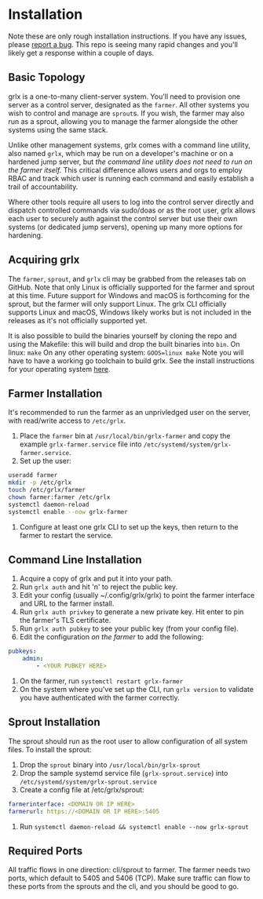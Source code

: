 # Installation

Note these are only rough installation instructions.
If you have any issues, please [report a bug](https://github.com/gogrlx/grlx/issues/new/choose).
This repo is seeing many rapid changes and you'll likely get a response within a couple of days.

## Basic Topology

grlx is a one-to-many client-server system. You'll need to provision one server
as a control server, designated as the `farmer`. All other systems you wish to
control and manage are `sprout`s. If you wish, the farmer may also run as a sprout,
allowing you to manage the farmer alongside the other systems using the same stack.

Unlike other management systems, grlx comes with a command line utility, also named
`grlx`, which may be run on a developer's machine or on a hardened jump server,
but *the command line utility does not need to run on the farmer itself.* This
critical difference allows users and orgs to employ RBAC and track which user
is running each command and easily establish a trail of accountability.

Where other tools require all users to log into the control server directly
and dispatch controlled commands via sudo/doas or as the root user, grlx
allows each user to securely auth against the control server but use their own
systems (or dedicated jump servers), opening up many more options for hardening.

## Acquiring grlx

The `farmer`, `sprout`, and `grlx` cli may be grabbed from the releases tab on
GitHub. Note that only Linux is officially supported for the farmer and sprout
at this time. Future support for Windows and macOS is forthcoming for the sprout,
but the farmer will only support Linux. The grlx CLI officially supports Linux
and macOS, Windows likely works but is not included in the releases as it's not
officially supported yet.

It is also possible to build the binaries yourself by cloning the repo
and using the Makefile: this will build and drop the built binaries into `bin`.
On linux:
    `make`
On any other operating system:
    `GOOS=linux make`
Note you will have to have a working go toolchain to build grlx.
See the install instructions for your operating system [here](https://go.dev/doc/install).



## Farmer Installation

It's recommended to run the farmer as an unprivledged user on the server,
with read/write access to `/etc/grlx`.
1. Place the `farmer` bin at `/usr/local/bin/grlx-farmer` and copy the example
`grlx-farmer.service` file into `/etc/systemd/system/grlx-farmer.service`.
1. Set up the user:

```bash
useradd farmer
mkdir -p /etc/grlx
touch /etc/grlx/farmer
chown farmer:farmer /etc/grlx
systemctl daemon-reload
systemctl enable --now grlx-farmer
```
1. Configure at least one grlx CLI to set up the keys, then return to the farmer to restart the service.

## Command Line Installation

1. Acquire a copy of grlx and put it into your path.
1. Run `grlx auth` and hit 'n' to reject the public key.
1. Edit your config (usually ~/.config/grlx/grlx) to point the farmer interface
and URL to the farmer install.
1. Run `grlx auth privkey` to generate a new private key. Hit enter to pin the
farmer's TLS certificate.
1. Run `grlx auth pubkey` to see your public key (from your config file).
1. Edit the configuration *on the farmer* to add the following:
```yaml
pubkeys:
    admin:
        - <YOUR PUBKEY HERE>
```
1. On the farmer, run `systemctl restart grlx-farmer`
1. On the system where you've set up the CLI, run `grlx version` to validate you
have authenticated with the farmer correctly.

## Sprout Installation

The sprout should run as the root user to allow configuration of all system
files.
To install the sprout:
1. Drop the `sprout` binary into `/usr/local/bin/grlx-sprout`
1. Drop the sample systemd service file (`grlx-sprout.service`) into `/etc/systemd/system/grlx-sprout.service`
1. Create a config file at /etc/grlx/sprout:
```yaml
farmerinterface: <DOMAIN OR IP HERE>
farmerurl: https://<DOMAIN OR IP HERE>:5405
```
1. Run `systemctl daemon-reload && systemctl enable --now grlx-sprout`

## Required Ports
All traffic flows in one direction: cli/sprout to farmer. The farmer needs two ports,
which default to 5405 and 5406 (TCP). Make sure traffic can flow to these ports
from the sprouts and the cli, and you should be good to go.
